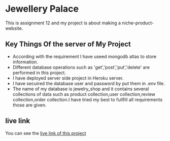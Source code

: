 # Jewellery Palace
This is assignment 12 and my project is about making a niche-product-website.
## Key Things Of the server of  My Project
- According with the requirement I have useed mongodb atlas to store information.
- Different database operations such as 'get','post','put','delete' are performed in this project.
- I have deployed server side project in Heroku server.
- I have secuired the database user and password by put them in .env file.
- The name of my database is jewelry_shop and it contains several collections of data such as product collection,user collection,review collection,order collection.I have tried my best to fullfill all requirements those are given.
## live link
You can see the [live link of this project](https://jewelry-palace.web.app/)